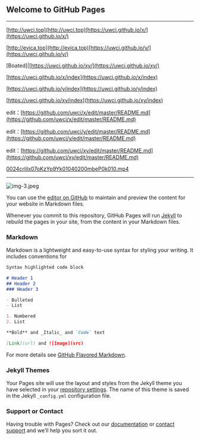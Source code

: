## Welcome to GitHub Pages

---

[http://uwci.top](http://uwci.top)[https://uwci.github.io/x/](https://uwci.github.io/x/)

[http://evica.top](http://evica.top)[https://uwci.github.io/y/](https://uwci.github.io/y/)

[Boated]|[https://uwci.github.io/xy/](https://uwci.github.io/xy/)



[https://uwci.github.io/x/index](https://uwci.github.io/x/index)

[https://uwci.github.io/y/index](https://uwci.github.io/y/index)

[https://uwci.github.io/xy/index](https://uwci.github.io/xy/index)


edit：[https://github.com/uwci/x/edit/master/README.md](https://github.com/uwci/x/edit/master/README.md)

edit：[https://github.com/uwci/y/edit/master/README.md](https://github.com/uwci/y/edit/master/README.md)

edit：[https://github.com/uwci/xy/edit/master/README.md](https://github.com/uwci/xy/edit/master/README.md)


[0024crlilx07oKzYp9Yk01040200mbeP0k010.mp4](/Documents/002UVYEBlx07oKQxwJMA01040200NCCL0k010.mp4)

---

![img-3.jpeg](xy/Documents/img-3.jpeg)



You can use the [editor on GitHub](https://github.com/uwci/xy/edit/master/README.md) to maintain and preview the content for your website in Markdown files.

Whenever you commit to this repository, GitHub Pages will run [Jekyll](https://jekyllrb.com/) to rebuild the pages in your site, from the content in your Markdown files.

### Markdown

Markdown is a lightweight and easy-to-use syntax for styling your writing. It includes conventions for

```markdown
Syntax highlighted code block

# Header 1
## Header 2
### Header 3

- Bulleted
- List

1. Numbered
2. List

**Bold** and _Italic_ and `Code` text

[Link](url) and ![Image](src)
```

For more details see [GitHub Flavored Markdown](https://guides.github.com/features/mastering-markdown/).

### Jekyll Themes

Your Pages site will use the layout and styles from the Jekyll theme you have selected in your [repository settings](https://github.com/uwci/xy/settings). The name of this theme is saved in the Jekyll `_config.yml` configuration file.

### Support or Contact

Having trouble with Pages? Check out our [documentation](https://help.github.com/categories/github-pages-basics/) or [contact support](https://github.com/contact) and we’ll help you sort it out.
